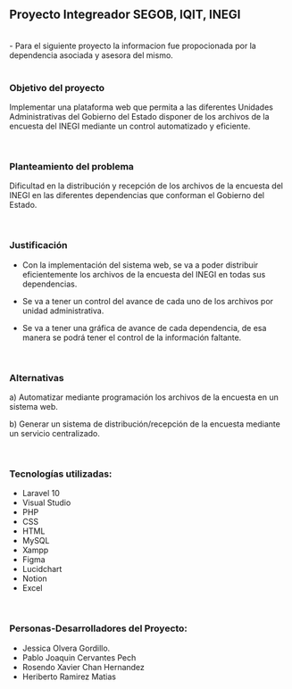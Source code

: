 ## Proyecto Integreador SEGOB, IQIT, INEGI

<br>
- Para el siguiente proyecto la informacion fue propocionada por la dependencia asociada y asesora del mismo.

<br>
<br>


### Objetivo del proyecto


Implementar una plataforma web que permita a las diferentes Unidades Administrativas del Gobierno del Estado disponer de los archivos de la encuesta del INEGI mediante un control automatizado y eficiente.

<br>

### Planteamiento del problema 

Dificultad en la distribución y recepción de los archivos de la encuesta del INEGI  en las diferentes dependencias que conforman el Gobierno del Estado.

<br>

### Justificación 

- Con la implementación del sistema web, se va a poder distribuir eficientemente los archivos de la encuesta del INEGI en todas sus dependencias.

- Se va a tener un control del avance de cada uno de los archivos por unidad administrativa.

- Se va a tener una gráfica de avance de cada dependencia, de esa manera se podrá tener el control de la información faltante.

<br>

### Alternativas

a) Automatizar mediante programación los archivos de la encuesta en un sistema web.

b) Generar un sistema de distribución/recepción de la encuesta mediante un servicio centralizado.

<br>

### Tecnologías utilizadas:
- Laravel 10
- Visual Studio
- PHP
- CSS
- HTML
- MySQL
- Xampp
- Figma
- Lucidchart
- Notion
- Excel

<br>

### Personas-Desarrolladores del Proyecto:
- Jessica Olvera Gordillo.
- Pablo Joaquin Cervantes Pech
- Rosendo Xavier Chan Hernandez
- Heriberto Ramirez Matias



